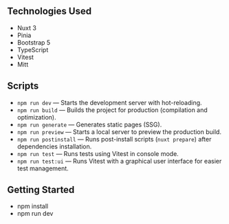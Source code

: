 ## Technologies Used
- Nuxt 3
- Pinia
- Bootstrap 5
- TypeScript
- Vitest
- Mitt


## Scripts 

- `npm run dev` — Starts the development server with hot-reloading.
- `npm run build` — Builds the project for production (compilation and optimization).
- `npm run generate` — Generates static pages (SSG).
- `npm run preview` — Starts a local server to preview the production build.
- `npm run postinstall` — Runs post-install scripts (`nuxt prepare`) after dependencies installation.
- `npm run test` — Runs tests using Vitest in console mode.
- `npm run test:ui` — Runs Vitest with a graphical user interface for easier test management.



## Getting Started
- npm install
- npm run dev
